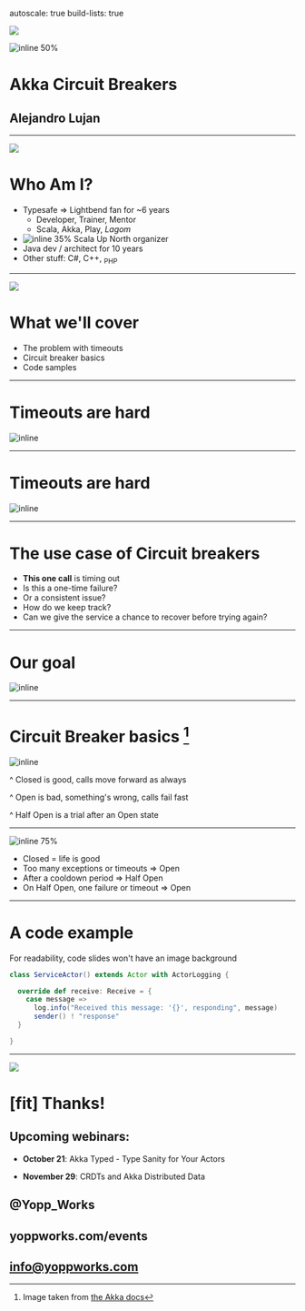 autoscale: true
build-lists: true

![](images/working.jpg)

![inline 50%](images/yp.logo.white.png)

# Akka Circuit Breakers

## Alejandro Lujan

---

![](images/working.jpg)

# Who Am I?

- Typesafe => Lightbend fan for ~6 years
  - Developer, Trainer, Mentor
  - Scala, Akka, Play, *Lagom*
- ![inline 35%](images/sun.png) Scala Up North organizer 
- Java dev / architect for 10 years
- Other stuff: C#, C++, <sub>PHP</sub>

---

![](images/working.jpg)

# What we'll cover

- The problem with timeouts
- Circuit breaker basics
- Code samples

---

# Timeouts are hard

![inline](images/example-1.png)

---

# Timeouts are hard

![inline](images/example-2.png)

---

# The use case of Circuit breakers

- **This one call** is timing out
- Is this a one-time failure?
- Or a consistent issue?
- How do we keep track?
- Can we give the service a chance to recover before trying again?

---

# Our goal

![inline](images/example-3.png)

---

# Circuit Breaker basics [^1]


![inline](images/circuit-breaker-states-2.png) 

[^1]: Image taken from [the Akka docs](http://doc.akka.io/docs/akka/2.4/common/circuitbreaker.html)

^ Closed is good, calls move forward as always

^ Open is bad, something's wrong, calls fail fast

^ Half Open is a trial after an Open state

---

![inline 75%](images/circuit-breaker-states-2.png) 

- Closed = life is good
- Too many exceptions or timeouts => Open
- After a cooldown period => Half Open
- On Half Open, one failure or timeout => Open

---

# A code example

For readability, code slides won't have an image background

```scala
class ServiceActor() extends Actor with ActorLogging {

  override def receive: Receive = {
    case message =>
      log.info("Received this message: '{}', responding", message)
      sender() ! "response"
  }

}
```

---

![](images/working.jpg)

# [fit] Thanks!

## Upcoming webinars:

- **October 21**: Akka Typed - Type Sanity for Your Actors

- **November 29**: CRDTs and Akka Distributed Data

## @Yopp_Works
## yoppworks.com/events
## info@yoppworks.com